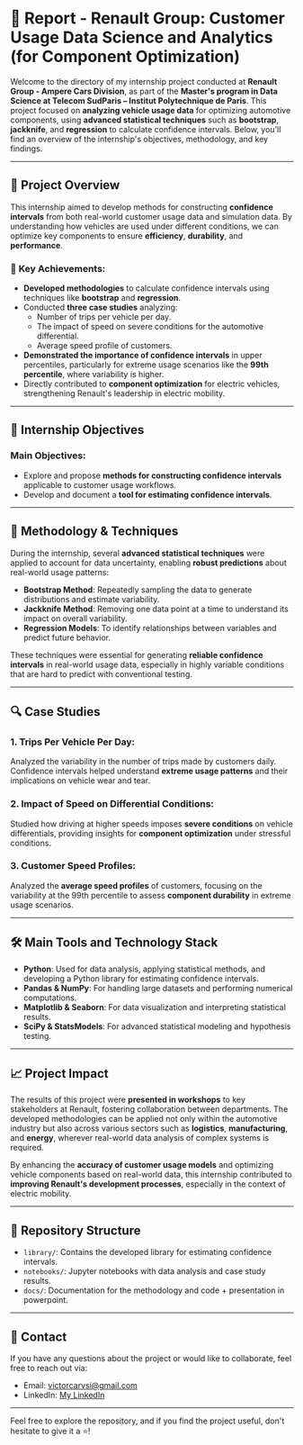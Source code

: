 # 🚗 **Report - Renault Group: Customer Usage Data Science and Analytics (for Component Optimization)**

Welcome to the directory of my internship project conducted at **Renault Group - Ampere Cars Division**, as part of the **Master's program in Data Science at Telecom SudParis – Institut Polytechnique de Paris**. This project focused on **analyzing vehicle usage data** for optimizing automotive components, using **advanced statistical techniques** such as **bootstrap**, **jackknife**, and **regression** to calculate confidence intervals. Below, you'll find an overview of the internship's objectives, methodology, and key findings.

---

## 📜 **Project Overview**

This internship aimed to develop methods for constructing **confidence intervals** from both real-world customer usage data and simulation data. By understanding how vehicles are used under different conditions, we can optimize key components to ensure **efficiency**, **durability**, and **performance**.

### 🚀 **Key Achievements**:

- **Developed methodologies** to calculate confidence intervals using techniques like **bootstrap** and **regression**.
- Conducted **three case studies** analyzing:
  - Number of trips per vehicle per day.
  - The impact of speed on severe conditions for the automotive differential.
  - Average speed profile of customers.
- **Demonstrated the importance of confidence intervals** in upper percentiles, particularly for extreme usage scenarios like the **99th percentile**, where variability is higher.
- Directly contributed to **component optimization** for electric vehicles, strengthening Renault's leadership in electric mobility.

---

## 🎯 **Internship Objectives**

### **Main Objectives**:
- Explore and propose **methods for constructing confidence intervals** applicable to customer usage workflows.
- Develop and document a **tool for estimating confidence intervals**.

---

## 🔧 **Methodology & Techniques**

During the internship, several **advanced statistical techniques** were applied to account for data uncertainty, enabling **robust predictions** about real-world usage patterns:

- **Bootstrap Method**: Repeatedly sampling the data to generate distributions and estimate variability.
- **Jackknife Method**: Removing one data point at a time to understand its impact on overall variability.
- **Regression Models**: To identify relationships between variables and predict future behavior.
  
These techniques were essential for generating **reliable confidence intervals** in real-world usage data, especially in highly variable conditions that are hard to predict with conventional testing.

---

## 🔍 **Case Studies**

### 1. **Trips Per Vehicle Per Day**:
Analyzed the variability in the number of trips made by customers daily. Confidence intervals helped understand **extreme usage patterns** and their implications on vehicle wear and tear.

### 2. **Impact of Speed on Differential Conditions**:
Studied how driving at higher speeds imposes **severe conditions** on vehicle differentials, providing insights for **component optimization** under stressful conditions.

### 3. **Customer Speed Profiles**:
Analyzed the **average speed profiles** of customers, focusing on the variability at the 99th percentile to assess **component durability** in extreme usage scenarios.

---

## 🛠️ **Main Tools and Technology Stack**

- **Python**: Used for data analysis, applying statistical methods, and developing a Python library for estimating confidence intervals.
- **Pandas & NumPy**: For handling large datasets and performing numerical computations.
- **Matplotlib & Seaborn**: For data visualization and interpreting statistical results.
- **SciPy & StatsModels**: For advanced statistical modeling and hypothesis testing.

---

## 📈 **Project Impact**

The results of this project were **presented in workshops** to key stakeholders at Renault, fostering collaboration between departments. The developed methodologies can be applied not only within the automotive industry but also across various sectors such as **logistics**, **manufacturing**, and **energy**, wherever real-world data analysis of complex systems is required.

By enhancing the **accuracy of customer usage models** and optimizing vehicle components based on real-world data, this internship contributed to **improving Renault's development processes**, especially in the context of electric mobility.

---

## 📂 **Repository Structure**

- `library/`: Contains the developed library for estimating confidence intervals.
- `notebooks/`: Jupyter notebooks with data analysis and case study results.
- `docs/`: Documentation for the methodology and code + presentation in powerpoint.

---


## 📧 **Contact**

If you have any questions about the project or would like to collaborate, feel free to reach out via:

- Email: victorcarvsi@gmail.com
- LinkedIn: [My LinkedIn](https://www.linkedin.com/in/victorcasi/)

---

Feel free to explore the repository, and if you find the project useful, don't hesitate to give it a ⭐!
